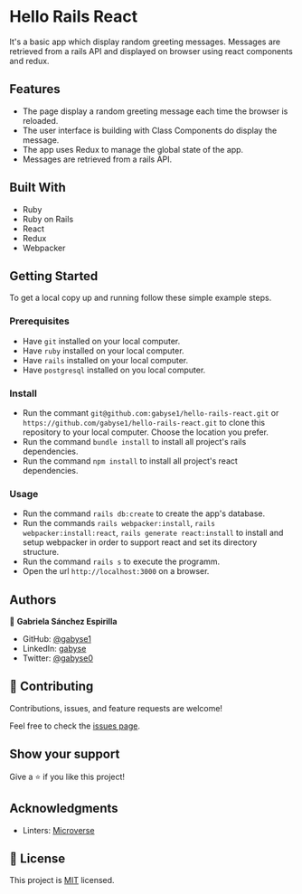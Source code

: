 # Hello Rails React
It's a basic app which display random greeting messages. Messages are retrieved from a rails API and displayed on browser using react components and redux.

## Features

- The page display a random greeting message each time the browser is reloaded.
- The user interface is building with Class Components do display the message.
- The app uses Redux to manage the global state of the app.
- Messages are retrieved from a rails API.


## Built With

- Ruby
- Ruby on Rails
- React
- Redux
- Webpacker


## Getting Started


To get a local copy up and running follow these simple example steps.

### Prerequisites

- Have `git` installed on your local computer.
- Have `ruby` installed on your local computer.
- Have `rails` installed on your local computer.
- Have `postgresql` installed on you local computer.

### Install

- Run the commant `git@github.com:gabyse1/hello-rails-react.git` or `https://github.com/gabyse1/hello-rails-react.git` to clone this repository to your local computer. Choose the location you prefer.
- Run the command `bundle install` to install all project's rails dependencies.
- Run the command `npm install` to install all project's react dependencies.

### Usage

- Run the command `rails db:create` to create the app's database.
- Run the commands `rails webpacker:install`, `rails webpacker:install:react`, `rails generate react:install` to install and setup webpacker in order to support react and set its directory structure.
- Run the command `rails s` to execute the programm.
- Open the url `http://localhost:3000` on a browser.


## Authors

👤 **Gabriela Sánchez Espirilla**

- GitHub: [@gabyse1](https://github.com/gabyse1)
- LinkedIn: [gabyse](https://www.linkedin.com/in/gabyse/)
- Twitter: [@gabyse0](https://twitter.com/gabyse0)


## 🤝 Contributing

Contributions, issues, and feature requests are welcome!

Feel free to check the [issues page](../../issues/).


## Show your support

Give a ⭐️ if you like this project!


## Acknowledgments

- Linters: [Microverse](https://github.com/microverseinc/linters-config)


## 📝 License

This project is [MIT](./LICENSE) licensed.
